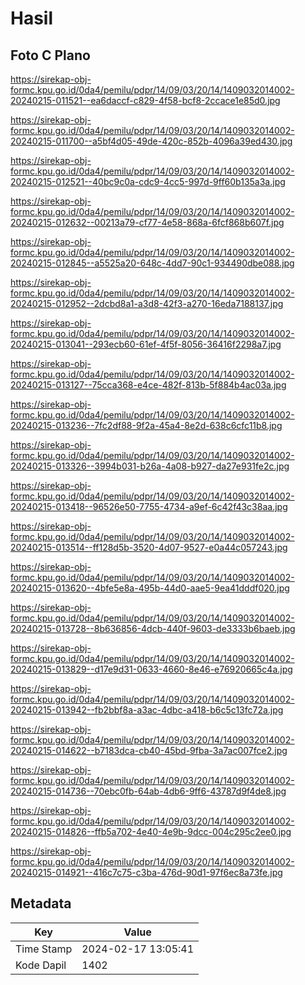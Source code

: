 # Hasil

## Foto C Plano

https://sirekap-obj-formc.kpu.go.id/0da4/pemilu/pdpr/14/09/03/20/14/1409032014002-20240215-011521--ea6daccf-c829-4f58-bcf8-2ccace1e85d0.jpg

https://sirekap-obj-formc.kpu.go.id/0da4/pemilu/pdpr/14/09/03/20/14/1409032014002-20240215-011700--a5bf4d05-49de-420c-852b-4096a39ed430.jpg

https://sirekap-obj-formc.kpu.go.id/0da4/pemilu/pdpr/14/09/03/20/14/1409032014002-20240215-012521--40bc9c0a-cdc9-4cc5-997d-9ff60b135a3a.jpg

https://sirekap-obj-formc.kpu.go.id/0da4/pemilu/pdpr/14/09/03/20/14/1409032014002-20240215-012632--00213a79-cf77-4e58-868a-6fcf868b607f.jpg

https://sirekap-obj-formc.kpu.go.id/0da4/pemilu/pdpr/14/09/03/20/14/1409032014002-20240215-012845--a5525a20-648c-4dd7-90c1-934490dbe088.jpg

https://sirekap-obj-formc.kpu.go.id/0da4/pemilu/pdpr/14/09/03/20/14/1409032014002-20240215-012952--2dcbd8a1-a3d8-42f3-a270-16eda7188137.jpg

https://sirekap-obj-formc.kpu.go.id/0da4/pemilu/pdpr/14/09/03/20/14/1409032014002-20240215-013041--293ecb60-61ef-4f5f-8056-36416f2298a7.jpg

https://sirekap-obj-formc.kpu.go.id/0da4/pemilu/pdpr/14/09/03/20/14/1409032014002-20240215-013127--75cca368-e4ce-482f-813b-5f884b4ac03a.jpg

https://sirekap-obj-formc.kpu.go.id/0da4/pemilu/pdpr/14/09/03/20/14/1409032014002-20240215-013236--7fc2df88-9f2a-45a4-8e2d-638c6cfc11b8.jpg

https://sirekap-obj-formc.kpu.go.id/0da4/pemilu/pdpr/14/09/03/20/14/1409032014002-20240215-013326--3994b031-b26a-4a08-b927-da27e931fe2c.jpg

https://sirekap-obj-formc.kpu.go.id/0da4/pemilu/pdpr/14/09/03/20/14/1409032014002-20240215-013418--96526e50-7755-4734-a9ef-6c42f43c38aa.jpg

https://sirekap-obj-formc.kpu.go.id/0da4/pemilu/pdpr/14/09/03/20/14/1409032014002-20240215-013514--ff128d5b-3520-4d07-9527-e0a44c057243.jpg

https://sirekap-obj-formc.kpu.go.id/0da4/pemilu/pdpr/14/09/03/20/14/1409032014002-20240215-013620--4bfe5e8a-495b-44d0-aae5-9ea41dddf020.jpg

https://sirekap-obj-formc.kpu.go.id/0da4/pemilu/pdpr/14/09/03/20/14/1409032014002-20240215-013728--8b636856-4dcb-440f-9603-de3333b6baeb.jpg

https://sirekap-obj-formc.kpu.go.id/0da4/pemilu/pdpr/14/09/03/20/14/1409032014002-20240215-013829--d17e9d31-0633-4660-8e46-e76920665c4a.jpg

https://sirekap-obj-formc.kpu.go.id/0da4/pemilu/pdpr/14/09/03/20/14/1409032014002-20240215-013942--fb2bbf8a-a3ac-4dbc-a418-b6c5c13fc72a.jpg

https://sirekap-obj-formc.kpu.go.id/0da4/pemilu/pdpr/14/09/03/20/14/1409032014002-20240215-014622--b7183dca-cb40-45bd-9fba-3a7ac007fce2.jpg

https://sirekap-obj-formc.kpu.go.id/0da4/pemilu/pdpr/14/09/03/20/14/1409032014002-20240215-014736--70ebc0fb-64ab-4db6-9ff6-43787d9f4de8.jpg

https://sirekap-obj-formc.kpu.go.id/0da4/pemilu/pdpr/14/09/03/20/14/1409032014002-20240215-014826--ffb5a702-4e40-4e9b-9dcc-004c295c2ee0.jpg

https://sirekap-obj-formc.kpu.go.id/0da4/pemilu/pdpr/14/09/03/20/14/1409032014002-20240215-014921--416c7c75-c3ba-476d-90d1-97f6ec8a73fe.jpg


## Metadata

| Key        | Value               |
| ---------- | ------------------- |
| Time Stamp | 2024-02-17 13:05:41 |
| Kode Dapil | 1402                |



